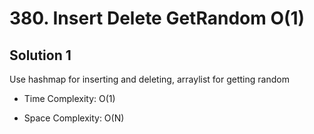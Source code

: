 # 380. Insert Delete GetRandom O(1)

## Solution 1

Use hashmap for inserting and deleting, arraylist for getting random

* Time Complexity: O(1)

* Space Complexity: O(N)